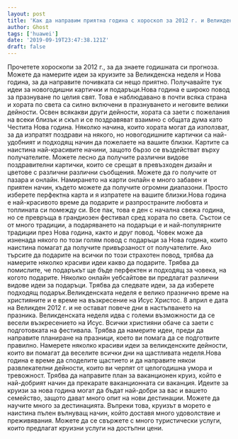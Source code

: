 ```yaml
---
layout: post
title: 'Как да направим приятна година с хороскоп за 2012 г. и Великден'
author: Ghost
tags: ['huawei']
date: '2019-09-19T23:47:38.121Z'
draft: false
---
```


Прочетете хороскопи за 2012 г., за да знаете годишната си прогноза. Можете да намерите идеи за круизите за Великденска неделя и Нова година, за да направите почивката си нещо приятно. Получавайте тук идеи за новогодишни картички и подаръци.Нова година е широко повод за празнуване по целия свят. Това е наблюдавано в почти всяка страна и хората по света са силно включени в празнуването и неговите велики дейности. Освен всякакви други дейности, хората са заети с пожелания на всеки близък и скъп и се поздравяват взаимно с общата дума като Честита Нова година. Няколко начина, които хората могат да използват, за да изпратят поздрави на някого, но новогодишните картички са най-удобният и подходящ начин да пожелаете на вашите близки. Картите са наистина най-красивите начини, защото бързо се въздействат върху получателите. Можете лесно да получите различни видове поздравителни картички, които се срещат в превъзходен дизайн и цветове с различни различни съобщения. Можете да го получите от пазара и онлайн. Намирането на карти онлайн е много забавен и приятен начин, където можете да получите огромни диапазони. Просто изберете перфектна карта и я изпратете на вашите близки.Нова година е най-красивото време да подарите и разпространите любовта и топлината си помежду си. Все пак, това е ден с начална свежа година, но се превръща в грандиозен фестивал сред хората по света. Състои се от много традиции, а подаряването на подаръци е и най-популярните традиции през Нова година, както и друг повод. Човек може да изненада някого по този голям повод с подаръци за Нова година, които наистина помагат да получите привързаност от получателите. Ако търсите да подарите на всички по този страхотен повод, трябва да намерите няколко красиви идеи какво да подарите. Трябва да помислите, че подаръкът ще бъде перфектен и подходящ за човека, на когото подарите. Няколко онлайн уебсайтове ви предлагат различни видове идеи за подаръци. Трябва да следвате идеи, за да изберете подходящ подарък.Великденската неделя е велико празнично време на християните и е време на възкресение на Исус Христос. 8 април е дата на Великден 2012 г. и не остават повече дни в настъпването на празника. Великденската неделя идва с големи възможности да се весели възкресението на Исус. Всички християни обаче са заети с подготовката на фестивала. Трябва да намерите идеи, преди да направите планиране на празници, което ви помага да се подготвите правилно. Намерете няколко красиви идеи за великденските дейности, които ви помагат да веселите всички дни на щастливата неделя.Нова година е време да споделите щастието и да направите някои развлекателни дейности, които ви черпят от целогодишна умора и тревожност. Трябва да направите план за ваканционен круиз, който е най-добрият начин да прекарате ваканционната си ваканция. Идеите за круизи за нова година могат да бъдат най-добри за вас и вашето семейство, защото дават много опит на нови дестинации. Можете да научите много за дестинацията. Въпреки това, круизът в морето е наистина пълен вълнуващ начин, който доставя много удоволствие и преживявания. Можете да се свържете с много туристически услуги, които предлагат круизни услуги на достъпни цени.
